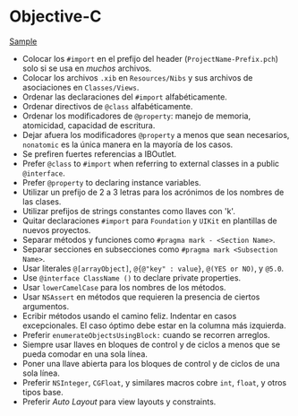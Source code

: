 Objective-C
===========

[Sample](sample.m)

* Colocar los `#import` en el prefijo del header (`ProjectName-Prefix.pch`) solo si se usa en _muchos_ archivos.
* Colocar los archivos `.xib` en `Resources/Nibs` y sus archivos de asociaciones  en `Classes/Views`.
* Ordenar las declaraciones del `#import` alfabéticamente.
* Ordenar directivos de `@class` alfabéticamente.
* Ordenar los modificadores de `@property`: manejo de memoria, atomicidad, capacidad de escritura.
* Dejar afuera los modificadores `@property` a menos que sean necesarios, `nonatomic` es la única manera en la mayoría de los casos.
* Se prefiren fuertes referencias a IBOutlet.
* Prefer `@class` to `#import` when referring to external classes in a public
  `@interface`.
* Prefer `@property` to declaring instance variables.
* Utilizar un prefijo de 2 a 3 letras para los acrónimos de los nombres de las clases.
* Utilizar prefijos de strings constantes como llaves con 'k'.
* Quitar declaraciones `#import` para `Foundation` y `UIKit` en plantillas de nuevos proyectos.
* Separar métodos y funciones como `#pragma mark - <Section Name>`.
* Separar secciones en subsecciones como `#pragma mark <Subsection Name>`.
* Usar literales `@[arrayObject]`, `@{@"key" : value}`, `@(YES or NO)`, y `@5.0`.
* Use `@interface ClassName ()` to declare private properties.
* Usar `lowerCamelCase` para los nombres de los métodos.
* Usar `NSAssert` en métodos que requieren la presencia de ciertos argumentos.
* Ecribir métodos usando el camino feliz. Indentar en casos excepcionales. El caso óptimo debe estar en la columna más izquierda.
* Preferir `enumerateObjectsUsingBlock:` cuando se recorren arreglos.
* Siempre usar llaves en bloques de control y de ciclos a menos que se pueda comodar en una sola línea.
* Poner una llave abierta para los bloques de control y de ciclos de una sola línea.
* Preferir `NSInteger`, `CGFloat`, y similares macros cobre `int`, `float`, y
  otros tipos base.
* Preferir *Auto Layout* para view layouts y constraints.
